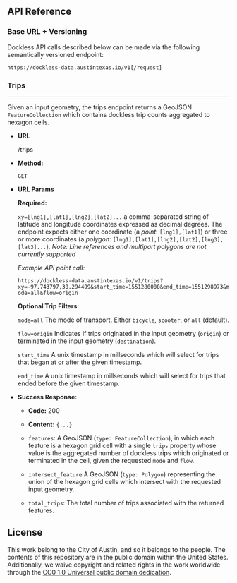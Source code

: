 ## API Reference

### Base URL + Versioning

Dockless API calls described below can be made via the following semantically versioned endpoint:

`https://dockless-data.austintexas.io/v1[/request]`

### Trips
----

Given an input geometry, the trips endpoint returns a GeoJSON `FeatureCollection` which contains dockless trip counts aggregated to hexagon cells.

* **URL**

  /trips

* **Method:**

  `GET`
  
*  **URL Params**

    **Required:**

    `xy=[lng1],[lat1],[lng2],[lat2]...` a comma-separated string of latitude and longitude coordinates expressed as decimal degrees. The endpoint expects either one coordinate (a *point*: `[lng1],[lat1]`) or three or more coordinates (a *polygon*: `[lng1],[lat1],[lng2],[lat2],[lng3],[lat3]...`).
    *Note: Line references and multipart polygons are not currently supported*
    
    *Example API point call:*
    
    `https://dockless-data.austintexas.io/v1/trips?xy=-97.743797,30.294499&start_time=1551280000&end_time=1551298973&mode=all&flow=origin`

    **Optional Trip Filters:**

    `mode=all` The mode of transport. Either `bicycle`, `scooter`, or `all` (default).

    `flow=origin` Indicates if trips originated in the input geometry (`origin`) or terminated in the input geometry (`destination`).

    `start_time` A unix timestamp in millseconds which will select for trips that began at or after the given timestamp.

    `end_time` A unix timestamp in millseconds which will select for trips that ended before the given timestamp.

* **Success Response:**

    * **Code:** 200

    * **Content:** `{...}`

    - `features`:
        A GeoJSON (`type: FeatureCollection`), in which each feature is a hexagon grid cell with a single `trips` property whose value is the aggregated number of dockless trips which originated or terminated in the cell, given the requested `mode` and `flow`.

    - `intersect_feature`
        A GeoJSON (`type: Polygon`) representing the union of the hexagon grid cells which intersect with the requested input geometry.

  - `total_trips`:
        The total number of trips associated with the returned features.
        
## License

This work belong to the City of Austin, and so it belongs to the people. The contents of this repository are in the public domain within the United States. Additionally, we waive copyright and related rights in the work worldwide through the [CC0 1.0 Universal public domain dedication](https://creativecommons.org/publicdomain/zero/1.0/).
